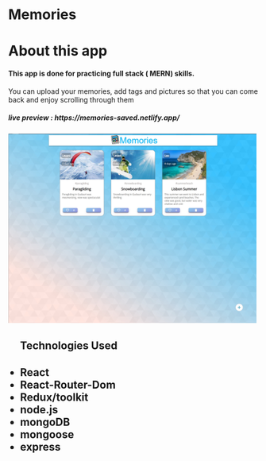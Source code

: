 # Memories
<h1> About this app </h1>

 <h4> This app is done for practicing full stack ( MERN) skills.  </h4>
 <p> You can upload your memories, add tags and pictures so that you can come back and enjoy scrolling through them  </p>

 <h5> live preview : https://memories-saved.netlify.app/</h5>
<p float="left">
  <img src="/public/Memories_Prev.jpg" width="500" />
</p>


  <ul> <h2> Technologies Used <h2>
    <li>React</li>
    <li>React-Router-Dom </li>
    <li>Redux/toolkit </li>
    <li> node.js </li>
    <li> mongoDB </li>
    <li> mongoose </li>
    <li> express </li>  
  </ul>

